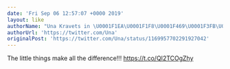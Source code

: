 ```yaml
---
date: 'Fri Sep 06 12:57:07 +0000 2019'
layout: like
authorName: "Una Kravets in \U0001F1EA\U0001F1F8\U0001F469\U0001F3FB‍\U0001F4BB"
authorUrl: 'https://twitter.com/Una'
originalPost: 'https://twitter.com/Una/status/1169957702291927042'
---
```

The little things make all the difference!!! https://t.co/QI2TCOgZhy